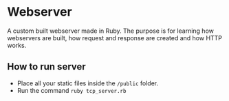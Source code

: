# Webserver
A custom built webserver made in Ruby. The purpose is for learning how webservers are built, how request and response are created and how HTTP works.

## How to run server
- Place all your static files inside the `/public` folder. 
- Run the command `ruby tcp_server.rb`
